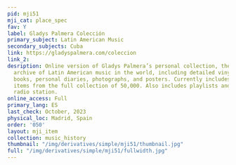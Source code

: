 ```yaml
---
pid: mji51
mji_cat: place_spec
fav: Y
label: Gladys Palmera Colección
primary_subject: Latin American Music
secondary_subjects: Cuba
link: https://gladyspalmera.com/coleccion
link_2: 
desription: Online version of Gladys Palmera’s personal collection, the largest private
  archive of Latin American music in the world, including detailed vinyl catalogues,
  books, personal diaries, photographs, and posters. Currently includes around 5,000
  items from the full collection of 50,000. Also includes playlists and an online
  radio station.
online_access: Full
primary_lang: ES
last_check: October, 2023
physical_loc: Madrid, Spain
order: '050'
layout: mji_item
collection: music_history
thumbnail: "/img/derivatives/simple/mji51/thumbnail.jpg"
full: "/img/derivatives/simple/mji51/fullwidth.jpg"
---
```

